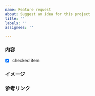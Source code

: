 ```yaml
---
name: Feature request
about: Suggest an idea for this project
title: ''
labels: ''
assignees: ''

---
```


### 内容
- [x] checked item


### イメージ


### 参考リンク
